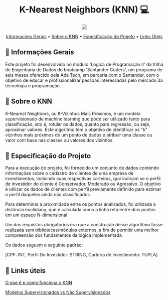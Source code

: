 <h1 align="center" style="font-weight: bold;">K-Nearest Neighbors (KNN) 💻</h1>

<p align="center">
  <img src="https://img.shields.io/badge/python-3670A0?style=for-the-badge&logo=python&logoColor=ffdd54">
</p>

<p align="center">
 <a href="#started">Informações Gerais</a> • 
  <a href="#aboutknn">Sobre o KNN</a> •
 <a href="#aboutproject">Especificação do Projeto</a> •
 <a href="#helpful">Links Úteis</a>
</p>

<h2 id="started">🚀 Informações Gerais</h2>

Este projeto foi desenvolvido no módulo 'Lógica de Programação II' da trilha de Engenharia de Dados do bootcamp 'Santander Coders', um programa de seis meses oferecido pela Ada Tech, em parceria com o Santander, com o objetivo de educar e profissionalizar pessoas interessadas pelo mercado da tecnologia e programação.

<h2 id="aboutknn">🤖 Sobre o KNN</h2>

K-Nearest Neighbors, ou K-Vizinhos Mais Próximos, é um modelo supervisionado de machine learning que pode ser utilizado tanto para classificação, isto é, rotular os dados, quanto para regressão, ou seja, aproximar valores. Este algoritmo tem o objetivo de identificar os "k" vizinhos mais próximos de um ponto de dados e atribuir uma classe ou valor com base nas classes ou valores dos vizinhos.

<h2 id="aboutproject">📝 Especificação do Projeto</h2>

Para a execução do projeto, foi fornecido um conjunto de dados contendo informações sobre o cadastro de clientes de uma empresa de investimentos, incluindo suas respectivas carteiras, que indicam se o perfil de investidor do cliente é Conservador, Moderado ou Agressivo. O objetivo é utilizar os dados de clientes com perfil previamente definido para estimar o perfil daqueles ainda não classificados. 

Para determinar a proximidade entre os pontos analisados, foi utilizada a distância euclidiana, que é calculada como a linha reta entre dois pontos em um espaço N-dimensional.

Um dos requisitos obrigatórios era que a construção desse algortitmo fosse realizada sem bibliotecas/módulos externos, a fim de permitir uma melhor compreensão dos fundamentos da lógica implementada.

Os dados seguem o seguinte padrão:

[CPF: INT, Perfil Do Investidor: STRING, Carteira de Investimento: TUPLA]

<h2 id="helpful">🔗 Links úteis</h2>

[O que é e como funciona o KNN](https://www.atlassian.com/br/git/tutorials/making-a-pull-request](https://didatica.tech/o-que-e-e-como-funciona-o-algoritmo-knn/))

[Modelos Supervisionados vs Não Supervisionados](https://www.escoladnc.com.br/blog/aprendizado-de-maquina-modelos-supervisionados-e-nao-supervisionados)
